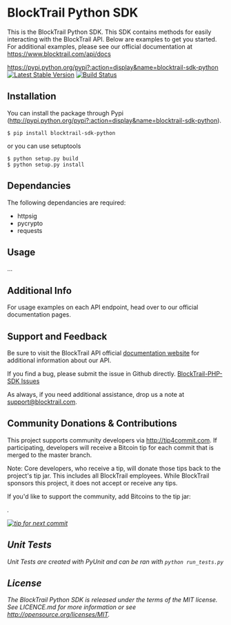 BlockTrail Python SDK
=====================
This is the BlockTrail Python SDK. This SDK contains methods for easily interacting with the BlockTrail API.
Below are examples to get you started. For additional examples, please see our official documentation
at https://www.blocktrail.com/api/docs

https://pypi.python.org/pypi?:action=display&name=blocktrail-sdk-python
[![Latest Stable Version](https://badge.fury.io/py/blocktrail-sdk-python.svg)](http://badge.fury.io/py/blocktrail-sdk-python)
[![Build Status](https://travis-ci.org/blocktrail/blocktrail-sdk-python.png)](https://travis-ci.org/blocktrail/blocktrail-sdk-python)

Installation
------------
You can install the package through Pypi (http://pypi.python.org/pypi?:action=display&name=blocktrail-sdk-python).
```
$ pip install blocktrail-sdk-python
```

or you can use setuptools
```
$ python setup.py build
$ python setup.py install
```

Dependancies
------------
The following dependancies are required:
 - httpsig
 - pycrypto
 - requests

Usage
-----
...

Additional Info
---------------
For usage examples on each API endpoint, head over to our official documentation pages.

Support and Feedback
--------------------
Be sure to visit the BlockTrail API official [documentation website](https://www.blocktrail.com/api/docs)
for additional information about our API.

If you find a bug, please submit the issue in Github directly.
[BlockTrail-PHP-SDK Issues](https://github.com/blocktrail/blocktrail-sdk-python/issues)

As always, if you need additional assistance, drop us a note at
[support@blocktrail.com](mailto:support@blocktrail.com).

Community Donations & Contributions
-----------------------------------
This project supports community developers via http://tip4commit.com. If participating, developers will receive a Bitcoin tip for each commit that is merged to the master branch.

Note: Core developers, who receive a tip, will donate those tips back to the project's tip jar. This includes all BlockTrail employees. While BlockTrail sponsors this project, it does not accept or receive any tips.

If you'd like to support the community, add Bitcoins to the tip jar: <address>.

[![tip for next commit](http://tip4commit.com/projects/214.svg)](http://tip4commit.com/projects/214)

Unit Tests
----------
Unit Tests are created with PyUnit and can be ran with `python run_tests.py`

License
-------
The BlockTrail Python SDK is released under the terms of the MIT license. See LICENCE.md for more information or see http://opensource.org/licenses/MIT.
